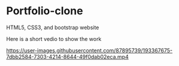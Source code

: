 # Portfolio-clone
HTML5, CSS3, and bootstrap website

Here is a short vedio to show the work 


https://user-images.githubusercontent.com/87895739/193367675-7dbb2584-7303-4214-8644-49f0dab02eca.mp4

